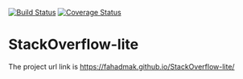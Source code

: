 [![Build Status](https://travis-ci.org/fahadmak/StackOverflow-lite.svg?branch=develop)](https://travis-ci.org/fahadmak/StackOverflow-lite) [![Coverage Status](https://coveralls.io/repos/github/fahadmak/StackOverflow-lite/badge.svg?branch=master)](https://coveralls.io/github/fahadmak/StackOverflow-lite?branch=master)
# StackOverflow-lite
The project url link is https://fahadmak.github.io/StackOverflow-lite/
